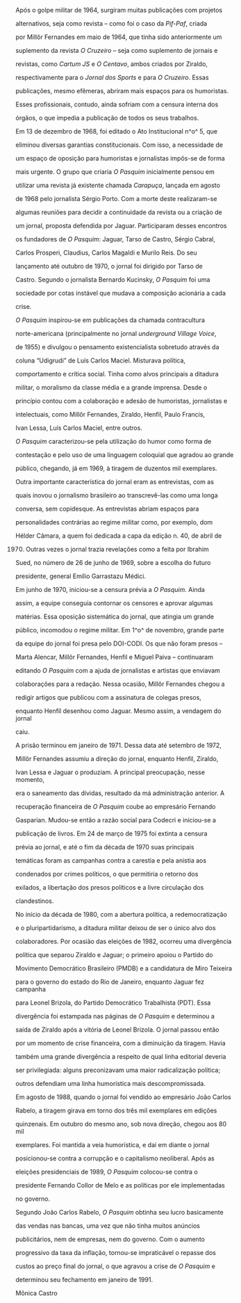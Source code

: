 

Após o golpe militar de 1964, surgiram muitas publicações com projetos

alternativos, seja como revista – como foi o caso da *Pif-Paf*, criada

por Millôr Fernandes em maio de 1964, que tinha sido anteriormente um

suplemento da revista *O Cruzeiro* – seja como suplemento de jornais e

revistas, como *Cartum JS* e *O Centavo*, ambos criados por Ziraldo,

respectivamente para o *Jornal dos Sports* e para *O Cruzeiro*. Essas

publicações, mesmo efêmeras, abriram mais espaços para os humoristas.

Esses profissionais, contudo, ainda sofriam com a censura interna dos

órgãos, o que impedia a publicação de todos os seus trabalhos.



Em 13 de dezembro de 1968, foi editado o Ato Institucional n^o^ 5, que

eliminou diversas garantias constitucionais. Com isso, a necessidade de

um espaço de oposição para humoristas e jornalistas impôs-se de forma

mais urgente. O grupo que criaria *O Pasquim* inicialmente pensou em

utilizar uma revista já existente chamada *Carapuça*, lançada em agosto

de 1968 pelo jornalista Sérgio Porto. Com a morte deste realizaram-se

algumas reuniões para decidir a continuidade da revista ou a criação de

um jornal, proposta defendida por Jaguar. Participaram desses encontros

os fundadores de *O Pasquim*: Jaguar, Tarso de Castro, Sérgio Cabral,

Carlos Prosperi, Claudius, Carlos Magaldi e Murilo Reis. Do seu

lançamento até outubro de 1970, o jornal foi dirigido por Tarso de

Castro. Segundo o jornalista Bernardo Kucinsky, *O Pasquim* foi uma

sociedade por cotas instável que mudava a composição acionária a cada

crise.



*O Pasquim* inspirou-se em publicações da chamada contracultura

norte-americana (principalmente no jornal *underground Village Voice*,

de 1955) e divulgou o pensamento existencialista sobretudo através da

coluna “Udigrudi” de Luís Carlos Maciel. Misturava política,

comportamento e crítica social. Tinha como alvos principais a ditadura

militar, o moralismo da classe média e a grande imprensa. Desde o

princípio contou com a colaboração e adesão de humoristas, jornalistas e

intelectuais, como Millôr Fernandes, Ziraldo, Henfil, Paulo Francis,

Ivan Lessa, Luís Carlos Maciel, entre outros.



*O Pasquim* caracterizou-se pela utilização do humor como forma de

contestação e pelo uso de uma linguagem coloquial que agradou ao grande

público, chegando, já em 1969, à tiragem de duzentos mil exemplares.

Outra importante característica do jornal eram as entrevistas, com as

quais inovou o jornalismo brasileiro ao transcrevê-las como uma longa

conversa, sem copidesque. As entrevistas abriam espaços para

personalidades contrárias ao regime militar como, por exemplo, dom

Hélder Câmara, a quem foi dedicada a capa da edição n. 40, de abril de

1970. Outras vezes o jornal trazia revelações como a feita por Ibrahim

Sued, no número de 26 de junho de 1969, sobre a escolha do futuro

presidente, general Emílio Garrastazu Médici.



Em junho de 1970, iniciou-se a censura prévia a *O Pasquim*. Ainda

assim, a equipe conseguia contornar os censores e aprovar algumas

matérias. Essa oposição sistemática do jornal, que atingia um grande

público, incomodou o regime militar. Em 1^o^ de novembro, grande parte

da equipe do jornal foi presa pelo DOI-CODI. Os que não foram presos –

Marta Alencar, Millôr Fernandes, Henfil e Miguel Paiva – continuaram

editando *O Pasquim* com a ajuda de jornalistas e artistas que enviavam

colaborações para a redação. Nessa ocasião, Millôr Fernandes chegou a

redigir artigos que publicou com a assinatura de colegas presos,

enquanto Henfil desenhou como Jaguar. Mesmo assim, a vendagem do jornal

caiu.



A prisão terminou em janeiro de 1971. Dessa data até setembro de 1972,

Millôr Fernandes assumiu a direção do jornal, enquanto Henfil, Ziraldo,

Ivan Lessa e Jaguar o produziam. A principal preocupação, nesse momento,

era o saneamento das dívidas, resultado da má administração anterior. A

recuperação financeira de *O Pasquim* coube ao empresário Fernando

Gasparian. Mudou-se então a razão social para Codecri e iniciou-se a

publicação de livros. Em 24 de março de 1975 foi extinta a censura

prévia ao jornal, e até o fim da década de 1970 suas principais

temáticas foram as campanhas contra a carestia e pela anistia aos

condenados por crimes políticos, o que permitiria o retorno dos

exilados, a libertação dos presos políticos e a livre circulação dos

clandestinos.



No início da década de 1980, com a abertura política, a redemocratização

e o pluripartidarismo, a ditadura militar deixou de ser o único alvo dos

colaboradores. Por ocasião das eleições de 1982, ocorreu uma divergência

política que separou Ziraldo e Jaguar; o primeiro apoiou o Partido do

Movimento Democrático Brasileiro (PMDB) e a candidatura de Miro Teixeira

para o governo do estado do Rio de Janeiro, enquanto Jaguar fez campanha

para Leonel Brizola, do Partido Democrático Trabalhista (PDT). Essa

divergência foi estampada nas páginas de *O Pasquim* e determinou a

saída de Ziraldo após a vitória de Leonel Brizola. O jornal passou então

por um momento de crise financeira, com a diminuição da tiragem. Havia

também uma grande divergência a respeito de qual linha editorial deveria

ser privilegiada: alguns preconizavam uma maior radicalização política;

outros defendiam uma linha humorística mais descompromissada.



Em agosto de 1988, quando o jornal foi vendido ao empresário João Carlos

Rabelo, a tiragem girava em torno dos três mil exemplares em edições

quinzenais. Em outubro do mesmo ano, sob nova direção, chegou aos 80 mil

exemplares. Foi mantida a veia humorística, e daí em diante o jornal

posicionou-se contra a corrupção e o capitalismo neoliberal. Após as

eleições presidenciais de 1989, *O* *Pasquim* colocou-se contra o

presidente Fernando Collor de Melo e as políticas por ele implementadas

no governo.



Segundo João Carlos Rabelo, *O Pasquim* obtinha seu lucro basicamente

das vendas nas bancas, uma vez que não tinha muitos anúncios

publicitários, nem de empresas, nem do governo. Com o aumento

progressivo da taxa da inflação, tornou-se impraticável o repasse dos

custos ao preço final do jornal, o que agravou a crise de *O Pasquim* e

determinou seu fechamento em janeiro de 1991.



Mônica Castro



